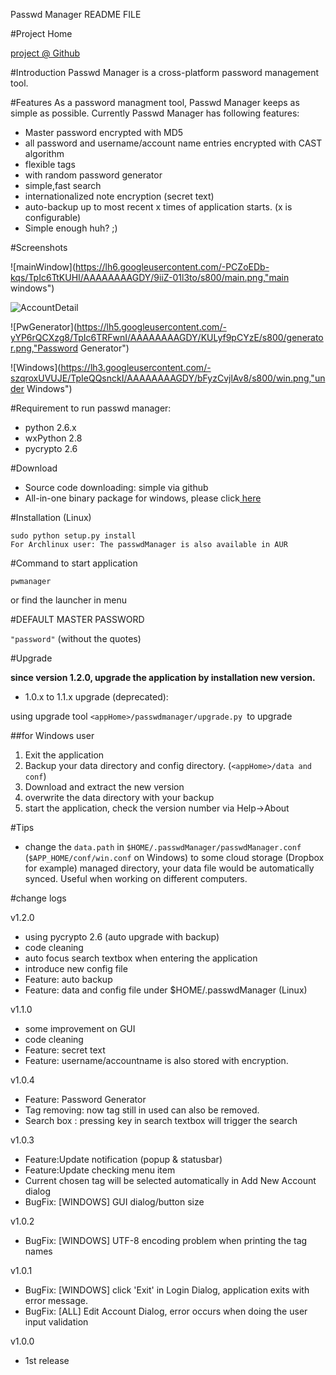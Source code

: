 Passwd Manager README FILE

#Project Home

[project @ Github](http://github.com/sk1418/passwdmanager/)

#Introduction
Passwd Manager is a cross-platform password management tool.

#Features
As a password managment tool, Passwd Manager keeps as simple as possible. Currently Passwd Manager has following features:

- Master password encrypted with MD5
- all password and username/account name entries encrypted with CAST algorithm
- flexible tags
- with random password generator
- simple,fast search
- internationalized note encryption (secret text)
- auto-backup up to most recent x times of application starts. (x is configurable)
- Simple enough huh? ;)

#Screenshots

![mainWindow](https://lh6.googleusercontent.com/-PCZoEDb-kqs/TpIc6TtKUHI/AAAAAAAAGDY/9iiZ-01l3to/s800/main.png,"main windows")

![AccountDetail](https://lh5.googleusercontent.com/-nYD2RQ_J9Cw/TpIc6ZRhHuI/AAAAAAAAGDY/V9ArKO8WgKw/s800/detail.png,"AccountDetail")

![PwGenerator](https://lh5.googleusercontent.com/-yYP6rQCXzg8/TpIc6TRFwnI/AAAAAAAAGDY/KULyf9pCYzE/s800/generator.png,"Password Generator")

![Windows](https://lh3.googleusercontent.com/-szqroxUVUJE/TpIeQQsnckI/AAAAAAAAGDY/bFyzCvjlAv8/s800/win.png,"under Windows")

#Requirement to run passwd manager:

- python 2.6.x
- wxPython 2.8
- pycrypto 2.6

#Download

- Source code downloading: simple via github
- All-in-one binary package for windows, please click[ here ](https://code.google.com/p/passwdmanager/downloads/list)

#Installation (Linux)

	sudo python setup.py install
	For Archlinux user: The passwdManager is also available in AUR


#Command to start application

	pwmanager
or
    find the launcher in menu 



#DEFAULT MASTER PASSWORD

`"password"` (without the quotes)


#Upgrade

**since version 1.2.0, upgrade the application by installation new version.**

- 1.0.x to 1.1.x upgrade (deprecated):

using upgrade tool `<appHome>/passwdmanager/upgrade.py `to upgrade

##for Windows user
1. Exit the application
2. Backup your data directory and config directory. (`<appHome>/data and conf`)
3. Download and extract the new version
4. overwrite the data directory with your backup
5. start the application, check the version number via Help->About

#Tips
- change the `data.path` in  `$HOME/.passwdManager/passwdManager.conf` (`$APP_HOME/conf/win.conf` on Windows) to some cloud storage (Dropbox for example) managed directory, your data file would be automatically synced. Useful when working on different computers.


#change logs

v1.2.0
 
* using pycrypto 2.6 (auto upgrade with backup)
* code cleaning
* auto focus search textbox when entering the application
* introduce new config file
* Feature: auto backup
* Feature: data and config file under $HOME/.passwdManager (Linux)

v1.1.0

* some improvement on GUI
* code cleaning
* Feature: secret text
* Feature: username/accountname is also stored with encryption.

v1.0.4

* Feature: Password Generator
* Tag removing: now tag still in used can also be removed.
* Search box :  pressing <Enter> key in search textbox will trigger the search 

v1.0.3

* Feature:Update notification (popup & statusbar)
* Feature:Update checking menu item
* Current chosen tag will be selected automatically in Add New Account dialog
* BugFix: [WINDOWS] GUI dialog/button size  


v1.0.2

* BugFix: [WINDOWS] UTF-8 encoding problem when printing the tag names

v1.0.1

* BugFix: [WINDOWS] click 'Exit' in Login Dialog, application exits with error message.
* BugFix: [ALL] Edit Account Dialog, error occurs when doing the user input validation

v1.0.0

* 1st release


